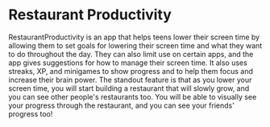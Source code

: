 # Restaurant Productivity

RestaurantProductivity is an app that helps teens lower their screen time by allowing them to set goals  for lowering their screen time and what they want to do throughout the day. They can also limit use on certain apps, and the app gives suggestions for how to manage their screen time. It also uses streaks, XP, and minigames to show progress and to help them focus and increase their brain power. The standout feature is that as you lower your screen time, you will start building a restaurant that will slowly grow, and you can see other people's restaurants too. You will be able to visually see your progress through the restaurant, and you can see your friends' progress too!